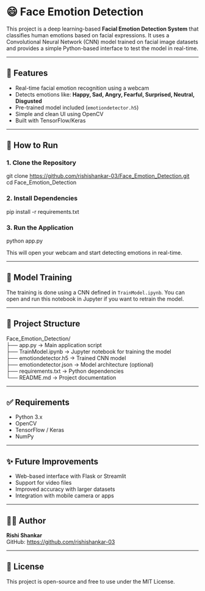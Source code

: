 # 😄 Face Emotion Detection

This project is a deep learning-based **Facial Emotion Detection System** that classifies human emotions based on facial expressions. It uses a Convolutional Neural Network (CNN) model trained on facial image datasets and provides a simple Python-based interface to test the model in real-time.

---

## 📌 Features

- Real-time facial emotion recognition using a webcam  
- Detects emotions like: **Happy, Sad, Angry, Fearful, Surprised, Neutral, Disgusted**  
- Pre-trained model included (`emotiondetector.h5`)  
- Simple and clean UI using OpenCV  
- Built with TensorFlow/Keras  

---

## 🚀 How to Run

### 1. Clone the Repository

git clone https://github.com/rishishankar-03/Face_Emotion_Detection.git  
cd Face_Emotion_Detection

### 2. Install Dependencies

pip install -r requirements.txt

### 3. Run the Application

python app.py

This will open your webcam and start detecting emotions in real-time.

---

## 🧠 Model Training

The training is done using a CNN defined in `TrainModel.ipynb`. You can open and run this notebook in Jupyter if you want to retrain the model.

---

## 📁 Project Structure

Face_Emotion_Detection/  
├── app.py                 → Main application script  
├── TrainModel.ipynb       → Jupyter notebook for training the model  
├── emotiondetector.h5     → Trained CNN model  
├── emotiondetector.json   → Model architecture (optional)  
├── requirements.txt       → Python dependencies  
└── README.md              → Project documentation

---

## ✅ Requirements

- Python 3.x  
- OpenCV  
- TensorFlow / Keras  
- NumPy  

---

## ✨ Future Improvements

- Web-based interface with Flask or Streamlit  
- Support for video files  
- Improved accuracy with larger datasets  
- Integration with mobile camera or apps  

---

## 🙋‍♂️ Author

**Rishi Shankar**  
GitHub: https://github.com/rishishankar-03

---

## 📄 License

This project is open-source and free to use under the MIT License.
